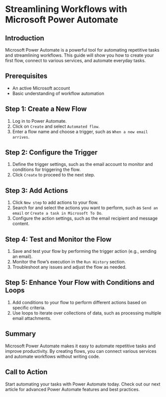 # Streamlining Workflows with Microsoft Power Automate

## Introduction

Microsoft Power Automate is a powerful tool for automating repetitive tasks and streamlining workflows. This guide will show you how to create your first flow, connect to various services, and automate everyday tasks.

## Prerequisites

- An active Microsoft account
- Basic understanding of workflow automation

## Step 1: Create a New Flow

1. Log in to Power Automate.
2. Click on `Create` and select `Automated flow`.
3. Enter a flow name and choose a trigger, such as `When a new email arrives`.

## Step 2: Configure the Trigger

1. Define the trigger settings, such as the email account to monitor and conditions for triggering the flow.
2. Click `Create` to proceed to the next step.

## Step 3: Add Actions

1. Click `New step` to add actions to your flow.
2. Search for and select the actions you want to perform, such as `Send an email` or `Create a task in Microsoft To Do`.
3. Configure the action settings, such as the email recipient and message content.

## Step 4: Test and Monitor the Flow

1. Save and test your flow by performing the trigger action (e.g., sending an email).
2. Monitor the flow’s execution in the `Run History` section.
3. Troubleshoot any issues and adjust the flow as needed.

## Step 5: Enhance Your Flow with Conditions and Loops

1. Add conditions to your flow to perform different actions based on specific criteria.
2. Use loops to iterate over collections of data, such as processing multiple email attachments.

## Summary

Microsoft Power Automate makes it easy to automate repetitive tasks and improve productivity. By creating flows, you can connect various services and automate workflows without writing code.

## Call to Action

Start automating your tasks with Power Automate today. Check out our next article for advanced Power Automate features and best practices.
